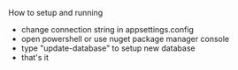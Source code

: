 How to setup and running

- change connection string in appsettings.config
- open powershell or use nuget package manager console
- type "update-database" to setup new database
- that's it
